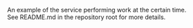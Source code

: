 An example of the service performing work at the certain time.  
See README.md in the repository root for more details.